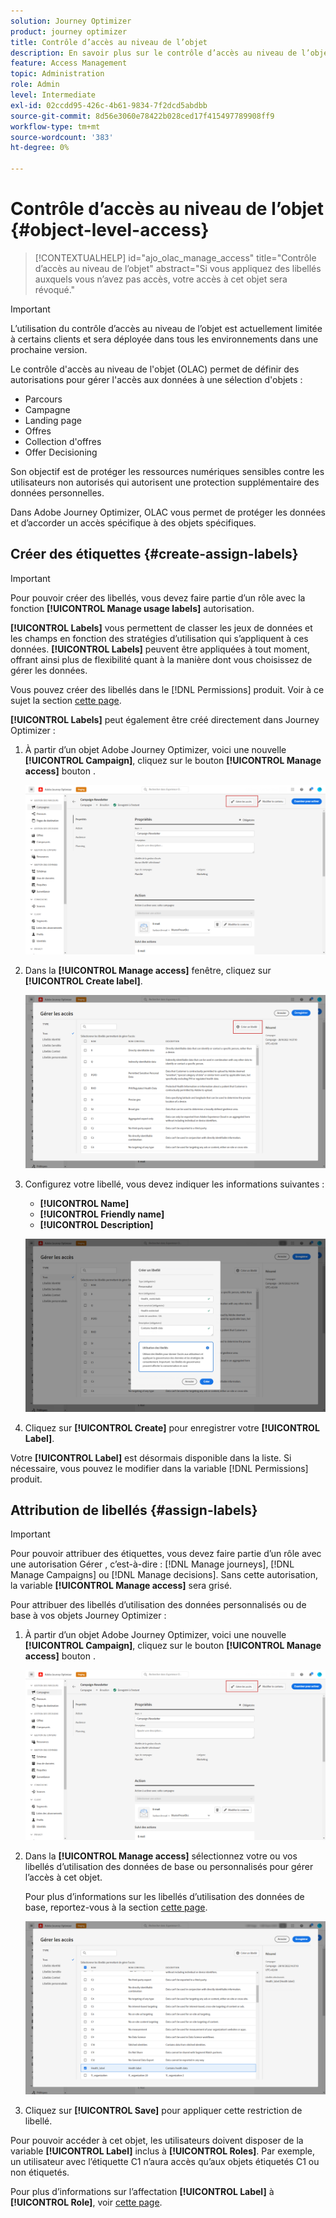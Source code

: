 ```yaml
---
solution: Journey Optimizer
product: journey optimizer
title: Contrôle d’accès au niveau de l’objet
description: En savoir plus sur le contrôle d’accès au niveau de l’objet
feature: Access Management
topic: Administration
role: Admin
level: Intermediate
exl-id: 02ccdd95-426c-4b61-9834-7f2dcd5abdbb
source-git-commit: 8d56e3060e78422b028ced17f415497789908ff9
workflow-type: tm+mt
source-wordcount: '383'
ht-degree: 0%

---
```


# Contrôle d’accès au niveau de l’objet {#object-level-access}

>[!CONTEXTUALHELP]
>id="ajo_olac_manage_access"
>title="Contrôle d’accès au niveau de l’objet"
>abstract="Si vous appliquez des libellés auxquels vous n’avez pas accès, votre accès à cet objet sera révoqué."

>[!IMPORTANT]
>
>L’utilisation du contrôle d’accès au niveau de l’objet est actuellement limitée à certains clients et sera déployée dans tous les environnements dans une prochaine version.

Le contrôle d&#39;accès au niveau de l&#39;objet (OLAC) permet de définir des autorisations pour gérer l&#39;accès aux données à une sélection d&#39;objets :

* Parcours
* Campagne
* Landing page
* Offres
* Collection d&#39;offres
* Offer Decisioning

Son objectif est de protéger les ressources numériques sensibles contre les utilisateurs non autorisés qui autorisent une protection supplémentaire des données personnelles.

Dans Adobe Journey Optimizer, OLAC vous permet de protéger les données et d’accorder un accès spécifique à des objets spécifiques.

## Créer des étiquettes {#create-assign-labels}

>[!IMPORTANT]
>
>Pour pouvoir créer des libellés, vous devez faire partie d’un rôle avec la fonction **[!UICONTROL Manage usage labels]** autorisation.

**[!UICONTROL Labels]** vous permettent de classer les jeux de données et les champs en fonction des stratégies d’utilisation qui s’appliquent à ces données. **[!UICONTROL Labels]** peuvent être appliquées à tout moment, offrant ainsi plus de flexibilité quant à la manière dont vous choisissez de gérer les données.

Vous pouvez créer des libellés dans le [!DNL Permissions] produit. Voir à ce sujet la section [cette page](https://experienceleague.adobe.com/docs/experience-platform/access-control/abac/permissions-ui/labels.html).

**[!UICONTROL Labels]** peut également être créé directement dans Journey Optimizer :

1. À partir d’un objet Adobe Journey Optimizer, voici une nouvelle **[!UICONTROL Campaign]**, cliquez sur le bouton **[!UICONTROL Manage access]** bouton .

   ![](assets/olac_1.png)

1. Dans la **[!UICONTROL Manage access]** fenêtre, cliquez sur **[!UICONTROL Create label]**.

   ![](assets/olac_2.png)

1. Configurez votre libellé, vous devez indiquer les informations suivantes :
   * **[!UICONTROL Name]**
   * **[!UICONTROL Friendly name]**
   * **[!UICONTROL Description]**

   ![](assets/olac_3.png)

1. Cliquez sur **[!UICONTROL Create]** pour enregistrer votre **[!UICONTROL Label]**.

Votre **[!UICONTROL Label]** est désormais disponible dans la liste. Si nécessaire, vous pouvez le modifier dans la variable [!DNL Permissions] produit.

## Attribution de libellés {#assign-labels}

>[!IMPORTANT]
>
>Pour pouvoir attribuer des étiquettes, vous devez faire partie d’un rôle avec une autorisation Gérer , c’est-à-dire : [!DNL Manage journeys], [!DNL Manage Campaigns] ou [!DNL Manage decisions]. Sans cette autorisation, la variable **[!UICONTROL Manage access]** sera grisé.

Pour attribuer des libellés d’utilisation des données personnalisés ou de base à vos objets Journey Optimizer :

1. À partir d’un objet Adobe Journey Optimizer, voici une nouvelle **[!UICONTROL Campaign]**, cliquez sur le bouton **[!UICONTROL Manage access]** bouton .

   ![](assets/olac_1.png)

1. Dans la **[!UICONTROL Manage access]** sélectionnez votre ou vos libellés d’utilisation des données de base ou personnalisés pour gérer l’accès à cet objet.

   Pour plus d’informations sur les libellés d’utilisation des données de base, reportez-vous à la section [cette page](https://experienceleague.adobe.com/docs/experience-platform/data-governance/labels/reference.html).

   ![](assets/olac_4.png)

1. Cliquez sur **[!UICONTROL Save]** pour appliquer cette restriction de libellé.

Pour pouvoir accéder à cet objet, les utilisateurs doivent disposer de la variable **[!UICONTROL Label]** inclus à **[!UICONTROL Roles]**.
Par exemple, un utilisateur avec l’étiquette C1 n’aura accès qu’aux objets étiquetés C1 ou non étiquetés.

Pour plus d’informations sur l’affectation **[!UICONTROL Label]** à **[!UICONTROL Role]**, voir [cette page](https://experienceleague.adobe.com/docs/experience-platform/access-control/abac/permissions-ui/permissions.html?lang=en#manage-labels-for-a-role).
